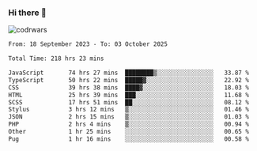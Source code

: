 ### Hi there 👋


![codrwars](https://www.codewars.com/users/rsschool_c9af20f58c35c696/badges/micro) 

<!--START_SECTION:waka-->

```txt
From: 18 September 2023 - To: 03 October 2025

Total Time: 218 hrs 23 mins

JavaScript       74 hrs 27 mins  ████████▒░░░░░░░░░░░░░░░░   33.87 %
TypeScript       50 hrs 22 mins  █████▓░░░░░░░░░░░░░░░░░░░   22.92 %
CSS              39 hrs 38 mins  ████▓░░░░░░░░░░░░░░░░░░░░   18.03 %
HTML             25 hrs 39 mins  ███░░░░░░░░░░░░░░░░░░░░░░   11.68 %
SCSS             17 hrs 51 mins  ██░░░░░░░░░░░░░░░░░░░░░░░   08.12 %
Stylus           3 hrs 12 mins   ▒░░░░░░░░░░░░░░░░░░░░░░░░   01.46 %
JSON             2 hrs 15 mins   ▒░░░░░░░░░░░░░░░░░░░░░░░░   01.03 %
PHP              2 hrs 4 mins    ▒░░░░░░░░░░░░░░░░░░░░░░░░   00.94 %
Other            1 hr 25 mins    ░░░░░░░░░░░░░░░░░░░░░░░░░   00.65 %
Pug              1 hr 16 mins    ░░░░░░░░░░░░░░░░░░░░░░░░░   00.58 %
```

<!--END_SECTION:waka-->

